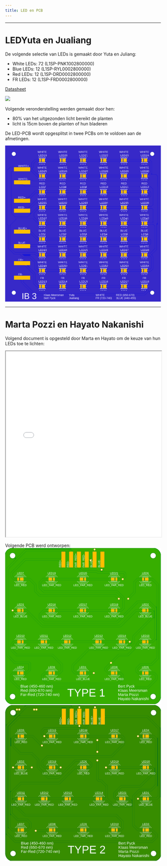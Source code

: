 ```yaml
---
title: LED en PCB
---
```



---

# LEDYuta en Jualiang

De volgende selectie van LEDs is gemaakt door Yuta en Juliang:

* White LEDs: 72  (L1SP-PNK1002800000)
* Blue LEDs: 12  (L1SP-RYL0002800000)
* Red LEDs: 12  (L1SP-DRD0002800000)
* FR LEDs: 12  (L1SP-FRD0002800000)

[Datasheet](https://otmm.lumileds.com/adaptivemedia/f0665283471a2a639ce8c3006456265ad074bde9)

![](yutajualian.png)

Volgende veronderstelling werden gemaakt door hen:
* 80% van het uitgezonden licht bereikt de planten
* licht is 15cm boven de planten of hun bladeren



De LED-PCB wordt opgesplitst in twee PCBs om te voldoen aan de afmetingen. 

![](YutaAndJialiangPCB.png)

---

# Marta Pozzi en Hayato Nakanishi

Volgend document is opgesteld door Marta en Hayato om de keuze van hun LEDs toe te lichten:

<iframe src="LED_selection_proposal_document.pdf" width="100%" height="600px"></iframe>

Volgende PCB werd ontworpen:
![](Type1afb.png)
![](Type2afb.png)
